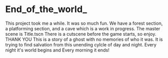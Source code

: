 # End_of_the_world_
This project took me a while. It was so much fun.  We have a forest section, a platforming section, and a cave which is a work in progress. The master scene is Title.tscn  There is a cutscene before the game starts, so enjoy.  THANK YOU  This is a story of a ghost with no memories of who it was. It is trying to find salvation from this unending cylcle of day and night. Every night it's world begins and Every morning it ends!

